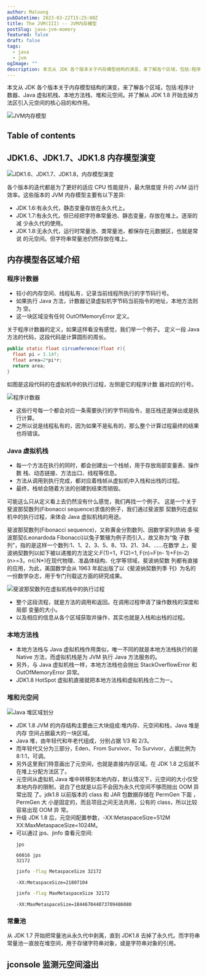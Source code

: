 ```yaml
---
author: Maloong
pubDatetime: 2023-03-22T15:25:00Z
title: The JVM(III) -- JVM内存模型
postSlug: java-jvm-momery
featured: false
draft: false
tags:
  - java
  - jvm
ogImage: ""
description: 本文从 JDK 各个版本关于内存模型结构的演变，来了解各个区域，包括:程序计 数器、Java 虚拟机栈、本地方法栈、堆和元空间。并了解从 JDK 1.8 开始去掉方 法区引入元空间的核心目的和作用。
---
```


本文从 JDK 各个版本关于内存模型结构的演变，来了解各个区域，包括:程序计 数器、Java 虚拟机栈、本地方法栈、堆和元空间。并了解从 JDK 1.8 开始去掉方 法区引入元空间的核心目的和作用。

![JVM内存模型](https://s2.loli.net/2023/03/22/4Gy1PplTvuMBN9a.png)

## Table of contents

## JDK1.6、JDK1.7、JDK1.8 内存模型演变

![JDK1.6、JDK1.7、JDK1.8，内存模型演变](https://s2.loli.net/2023/03/22/KYpoVHSrblcPwfC.png)

各个版本的迭代都是为了更好的适应 CPU 性能提升，最大限度提 升的 JVM 运行效率。这些版本的 JVM 内存模型主要有以下差异:

- JDK 1.6:有永久代，静态变量存放在永久代上。
- JDK 1.7:有永久代，但已经把字符串常量池、静态变量，存放在堆上。逐渐的减
  少永久代的使用。
- JDK 1.8:无永久代，运行时常量池、类常量池，都保存在元数据区，也就是常说
  的元空间。但字符串常量池仍然存放在堆上。

## 内存模型各区域介绍

### 程序计数器

- 较小的内存空间、线程私有，记录当前线程所执行的字节码行号。
- 如果执行 Java 方法，计数器记录虚拟机字节码当前指令的地址，本地方法则为 空。
- 这一块区域没有任何 OutOfMemoryError 定义。

关于程序计数器的定义，如果这样看没有感觉，我们举一个例子。
定义一段 Java 方法的代码，这段代码是计算圆形的周长。

```java
public static float circumference(float r){
  float pi = 3.14f;
  float area=2*pi*r;
  return area;
}
```

如图是这段代码的在虚拟机中的执行过程，左侧是它的程序计数 器对应的行号。

![程序计数器](https://s2.loli.net/2023/03/22/QJ3LtTPkzHyXgxR.png)

- 这些行号每一个都会对应一条需要执行的字节码指令，是压栈还是弹出或是执行计算。
- 之所以说是线程私有的，因为如果不是私有的，那么整个计算过程最终的结果也将错误。

### Java 虚拟机栈

- 每一个方法在执行的同时，都会创建出一个栈帧，用于存放局部变量表、操作数 栈、动态链接、方法出口、线程等信息。
- 方法从调用到执行完成，都对应着栈帧从虚拟机中入栈和出栈的过程。
- 最终，栈帧会随着方法的创建到结束而销毁。

可能这么只从定义看上去仍然没有什么感觉，我们再找一个例子。 这是一个关于斐波那契数列(Fibonacci sequence)求值的例子，我们通过斐波那 契数列在虚拟机中的执行过程，来体会 Java 虚拟机栈的用途。

斐波那契数列(Fibonacci sequence)，又称黄金分割数列、因数学家列昂纳 多·斐波那契(Leonardoda Fibonacci)以兔子繁殖为例子而引入，故又称为“兔 子数列”，指的是这样一个数列:1、1、2、3、5、8、13、21、34、......在数学 上，斐波纳契数列以如下被以递推的方法定义:F(1)=1，F(2)=1, F(n)=F(n- 1)+F(n-2)(n>=3，n∈N\*)在现代物理、准晶体结构、化学等领域，斐波纳契数 列都有直接的应用，为此，美国数学会从 1963 年起出版了以《斐波纳契数列季 刊》为名的一份数学杂志，用于专门刊载这方面的研究成果。

![斐波那契数列在虚拟机栈中的执行过程](https://s2.loli.net/2023/03/22/sUjnh8zCKWb1o4M.png)

- 整个这段流程，就是方法的调用和返回。在调用过程申请了操作数栈的深度和局部 变量的大小。
- 以及相应的信息从各个区域获取并操作，其实也就是入栈和出栈的过程。

### 本地方法栈

- 本地方法栈与 Java 虚拟机栈作用类似，唯一不同的就是本地方法栈执行的是 Native 方法，而虚拟机栈是为 JVM 执行 Java 方法服务的。
- 另外，与 Java 虚拟机栈一样，本地方法栈也会抛出 StackOverflowError 和 OutOfMemoryError 异常。
- JDK1.8 HotSpot 虚拟机直接就把本地方法栈和虚拟机栈合二为一。

### 堆和元空间

![Java 堆区域划分](https://s2.loli.net/2023/03/22/JYDxsnWydhv251V.png)

- JDK 1.8 JVM 的内存结构主要由三大块组成:堆内存、元空间和栈，Java 堆是内存 空间占据最大的一块区域。
- Java 堆，由年轻代和年老代组成，分别占据 1/3 和 2/3。
- 而年轻代又分为三部分，Eden、From Survivor、To Survivor，占据比例为 8:1:1，可调。
- 另外这里我们特意画出了元空间，也就是直接内存区域。在 JDK 1.8 之后就不在堆上分配方法区了。
- 元空间从虚拟机 Java 堆中转移到本地内存，默认情况下，元空间的大小仅受本地内存的限制，说白了也就是以后不会因为永久代空间不够而抛出 OOM 异常出现 了。jdk1.8 以前版本的 class 和 JAR 包数据存储在 PermGen 下面 ，PermGen 大 小是固定的，而且项目之间无法共用，公有的 class，所以比较容易出现 OOM 异 常。
- 升级 JDK 1.8 后，元空间配置参数，-XX:MetaspaceSize=512M XX:MaxMetaspaceSize=1024M。
- 可以通过 jps、jinfo 查看元空间:
  ```bash
  jps
  ```
  ```
  66016 jps
  32172
  ```
  ```bash
  jinfo -flag MetaspaceSize 32172
  ```
  ```
  -XX:MetaspaceSize=21807104
  ```
  ```bash
  jinfo -flag MaxMetaspaceSize 32172
  ```
  ```
  -XX:MaxMetaspaceSize=184467044073709486080
  ```

### 常量池

从 JDK 1.7 开始把常量池从永久代中剥离，直到 JDK1.8 去掉了永久代。而字符串 常量池一直放在堆空间，用于存储字符串对象，或是字符串对象的引用。

## jconsole 监测元空间溢出
